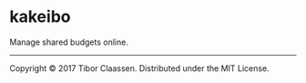 # kakeibo

Manage shared budgets online.

---
Copyright © 2017 Tibor Claassen. Distributed under the MIT License.
